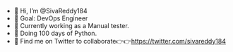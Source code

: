 - 👋 Hi, I’m @SivaReddy184
- 👀 Goal: DevOps Engineer
- 🌱 Currently working as a Manual tester.
- 🐍 Doing 100 days of Python.
- 💚 Find me on Twitter to collaborate👉👉https://twitter.com/sivareddy184


<!---
SivaReddy184/SivaReddy184 is a ✨ special ✨ repository because its `README.md` (this file) appears on your GitHub profile.
You can click the Preview link to take a look at your changes.
--->
